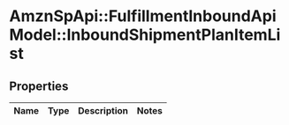 # AmznSpApi::FulfillmentInboundApiModel::InboundShipmentPlanItemList

## Properties
Name | Type | Description | Notes
------------ | ------------- | ------------- | -------------

